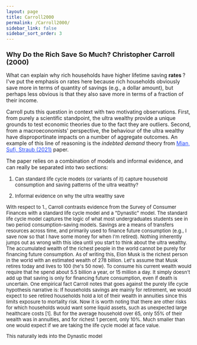 ```yaml
---
layout: page
title: Carroll2000
permalink: /Carroll2000/
sidebar_link: false
sidebar_sort_order: 3
---
```


### <font size="4">  Why Do the Rich Save So Much? Christopher Carroll (2000)  </font>

What can explain why rich households have higher lifetime saving <b> rates </b>? I've put the emphasis on rates here because rich households obviously save more in terms of quantity of savings (e.g., a dollar amount), but perhaps less obvious is that they also save more in terms of a fraction of their income.

Carroll puts this question in context with two motivating observations. First, from purely a scientific standpoint, the ultra wealthy provide a unique grounds to test economic theories due to the fact they are outliers. Second, from a macroeconomists' perspective, the behaviour of the ultra wealthy have disproportinate impacts on a number of aggregate outcomes. An example of this line of reasoning is the <i> indebted demand </i> theory from <a href="https://academic.oup.com/qje/article-abstract/136/4/2243/6164883" style="color:#1F45FC" target="blank">Mian, Sufi, Straub (2021)</a> paper.

The paper relies on a combination of models and informal evidence, and can really be separated into two sections:

<ol>

<font size="2"> <li> Can standard life cycle models (or variants of it) capture household consumption and saving patterns of the ultra wealthy?

<font size="2"> <li> Informal evidence on why the ultra wealthy save

</ol>

With respect to 1., Carroll contrasts evidence from the Survey of Consumer Finances with a standard life cycle model and a "Dynastic" model. The standard life cycle model captures the logic of what most undergraduates students see in two period consumption-saving models. Savings are a means of transfers resources across time, and primarily used to finance future consumption (e.g., I save now so that I have some money for when I'm retired). Nothing inherently jumps out as wrong with this idea until you start to think about the ultra wealthy. The accumulated wealth of the richest people in the world cannot be purely for financing future consumption. As of writing this, Elon Musk is the richest person in the world with an estimated wealth of 278 billion. Let's assume that Musk retires today and lives to 100 (he's 50 now). To consume his current wealth would require that he spend about 5.5 billion a year, or 15 million a day. It simply doesn't add up that saving is only for financing future consumption, even if death is uncertain. One empirical fact Carroll notes that goes against the purely life cycle hypothesis narrative is: If households savings are mainly for retirement, we would expect to see retired households hold a lot of their wealth in annuities since this limits exposure to mortality risk. Now it is worth noting that there are other risks for which households would want some liquid assets, such as unexpected large healthcare costs [1]. But for the average household over 65, only 55% of their wealth was in annuities, and for richest 1 percent, only 10%. Much smaller than one would expect if we are taking the life cycle model at face value.

This naturally leds into the Dynastic model
